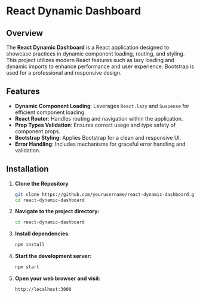 # React Dynamic Dashboard


## Overview

The **React Dynamic Dashboard** is a React application designed to showcase practices in dynamic component loading, routing, and styling. This project utilizes modern React features such as lazy loading and dynamic imports to enhance performance and user experience. Bootstrap is used for a professional and responsive design.


## Features

- **Dynamic Component Loading**: Leverages `React.lazy` and `Suspense` for efficient component loading.
- **React Router**: Handles routing and navigation within the application.
- **Prop Types Validation**: Ensures correct usage and type safety of component props.
- **Bootstrap Styling**: Applies Bootstrap for a clean and responsive UI.
- **Error Handling**: Includes mechanisms for graceful error handling and validation.


## Installation

1. **Clone the Repository**

   ```bash
   git clone https://github.com/yourusername/react-dynamic-dashboard.git
   cd react-dynamic-dashboard

2. **Navigate to the project directory:**

    ```bash
    cd react-dynamic-dashboard
    ```

3. **Install dependencies:**

    ```bash
    npm install
    ```

4. **Start the development server:**

    ```bash
    npm start
    ```

5. **Open your web browser and visit:**

    ```
    http://localhost:3000